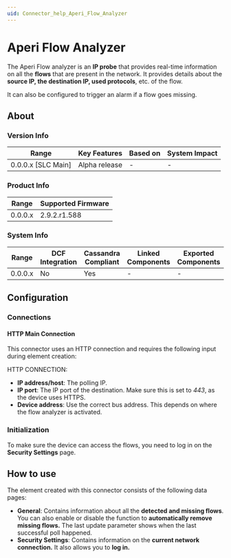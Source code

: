 ```yaml
---
uid: Connector_help_Aperi_Flow_Analyzer
---
```


# Aperi Flow Analyzer

The Aperi Flow analyzer is an **IP probe** that provides real-time information on all the **flows** that are present in the network. It provides details about the **source IP, the destination IP, used protocols**, etc. of the flow.

It can also be configured to trigger an alarm if a flow goes missing.

## About

### Version Info

| **Range**            | **Key Features** | **Based on** | **System Impact** |
|----------------------|------------------|--------------|-------------------|
| 0.0.0.x \[SLC Main\] | Alpha release    | \-           | \-                |

### Product Info

| **Range** | **Supported Firmware** |
|-----------|------------------------|
| 0.0.0.x   | 2.9.2.r1.588           |

### System Info

| **Range** | **DCF Integration** | **Cassandra Compliant** | **Linked Components** | **Exported Components** |
|-----------|---------------------|-------------------------|-----------------------|-------------------------|
| 0.0.0.x   | No                  | Yes                     | \-                    | \-                      |

## Configuration

### Connections

#### HTTP Main Connection

This connector uses an HTTP connection and requires the following input during element creation:

HTTP CONNECTION:

- **IP address/host**: The polling IP.
- **IP port**: The IP port of the destination. Make sure this is set to *443*, as the device uses HTTPS.
- **Device address**: Use the correct bus address. This depends on where the flow analyzer is activated.

### Initialization

To make sure the device can access the flows, you need to log in on the **Security Settings** page.

## How to use

The element created with this connector consists of the following data pages:

- **General**: Contains information about all the **detected and missing flows**. You can also enable or disable the function to **automatically remove missing flows.** The last update parameter shows when the last successful poll happened.
- **Security Settings**: Contains information on the **current network connection.** It also allows you to **log in.**
